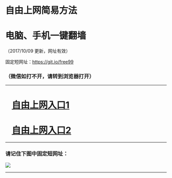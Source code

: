 ﻿# 自由上网简易方法

# 电脑、手机一键翻墙

（2017/10/09 更新，网址有效）

固定短网址：https://git.io/free99

### （微信如打不开，请转到浏览器打开）


***





# &nbsp;&nbsp; <a href="http://ft2332328808.fwq-tz-1001.info/fwqtz01.html?t=10090013459 " target="_blank">自由上网入口1</a>
# &nbsp;&nbsp; <a href="http://ft1763110135.fwq-tz-1002.info/fwqtz02.html?t=100900116938 " target="_blank">自由上网入口2</a>
***

### 请记住下图中固定短网址：

<img src="https://s3-us-west-2.amazonaws.com/fwq-1001/yjfq-20170905okok.png" /> 


***

